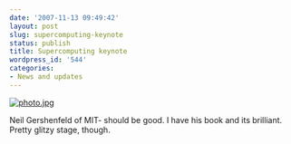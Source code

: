 ```yaml
---
date: '2007-11-13 09:49:42'
layout: post
slug: supercomputing-keynote
status: publish
title: Supercomputing keynote
wordpress_id: '544'
categories:
- News and updates
---
```


[![photo.jpg](http://www.phfactor.net/wp/wp-photos/thumb.20071113-084941-1.jpg)](http://www.phfactor.net/wp/wp-photos/20071113-084941-1.jpg)


Neil Gershenfeld of MIT- should be good. I have his book and its   brilliant. Pretty glitzy stage, though.


 
